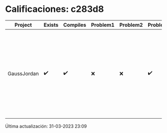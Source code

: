 # Calificaciones: c283d8
|Project|Exists|Compiles|Problem1|Problem2|Problem3|Extra|CommitHash|CommitDate|CheckDate|Comments|DueDate|Grade|
|-|-|-|-|-|-|-|-|-|-|-|-|-|
|GaussJordan|✔️|✔️|❌|❌|✔️|❌|406455d0b81ec1d290bacbb1423f3cd081b0b23b|29-03-2023 23:48:51|31-03-2023 23:08:21|No aplica correctamente el método de Gauss-Jordan-No aplica correctamente el método de Gauss-Jordan-No intercambia las filas cuando un pivote es cero|29-03-2023 21:00:00|7.333333333333333|

Última actualización: 31-03-2023 23:09
